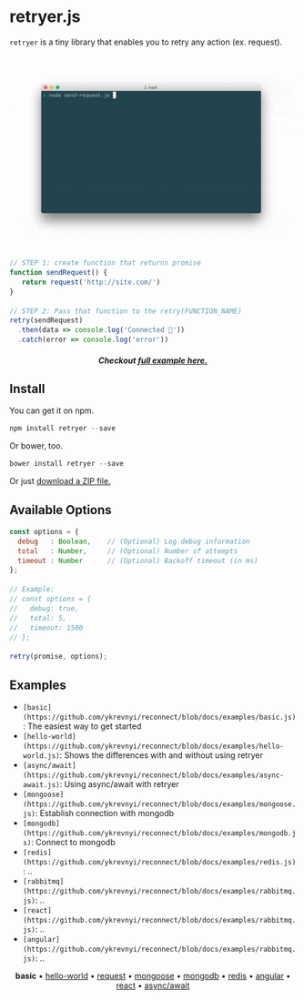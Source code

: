 # retryer.js

`retryer` is a tiny library that enables you to retry any action (ex. request).

<p align="center">
  <img src="https://github.com/ykrevnyi/reconnect/blob/docs/docs/retryer-v1.5.1.gif" alt="retryer.js intro"/>
</p>

```javascript
// STEP 1: create function that returns promise
function sendRequest() {
   return request('http://site.com/')
}

// STEP 2: Pass that function to the retry(FUNCTION_NAME)
retry(sendRequest)
  .then(data => console.log('Connected 🎉'))
  .catch(error => console.log('error'))
```

<h5 align="center">Checkout <a href="#">full example here.</a></h5>

## Install
You can get it on npm.
```javascript
npm install retryer --save
```

Or bower, too.
```javascript
bower install retryer --save
```

Or just [download a ZIP file.](https://github.com/ykrevnyi/reconnect/archive/master.zip)

## Available Options

```javascript
const options = {
  debug   : Boolean,    // (Optional) Log debug information
  total   : Number,     // (Optional) Number of attempts
  timeout : Number      // (Optional) Backoff timeout (in ms)
};

// Example:
// const options = {
//   debug: true,
//   total: 5,
//   timeout: 1500
// };

retry(promise, options);
```

## Examples

- `[basic](https://github.com/ykrevnyi/reconnect/blob/docs/examples/basic.js)`: The easiest way to get started
- `[hello-world](https://github.com/ykrevnyi/reconnect/blob/docs/examples/hello-world.js)`: Shows the differences with and without using retryer
- `[async/await](https://github.com/ykrevnyi/reconnect/blob/docs/examples/async-await.js)`: Using async/await with retryer
- `[mongoose](https://github.com/ykrevnyi/reconnect/blob/docs/examples/mongoose.js)`: Establish connection with mongodb
- `[mongodb](https://github.com/ykrevnyi/reconnect/blob/docs/examples/mongodb.js)`: Connect to mongodb
- `[redis](https://github.com/ykrevnyi/reconnect/blob/docs/examples/redis.js)`: ..
- `[rabbitmq](https://github.com/ykrevnyi/reconnect/blob/docs/examples/rabbitmq.js)`: ..
- `[react](https://github.com/ykrevnyi/reconnect/blob/docs/examples/rabbitmq.js)`: ..
- `[angular](https://github.com/ykrevnyi/reconnect/blob/docs/examples/rabbitmq.js)`: ..

<p align="center">
  <b>basic</b> &bull;
  <a href="https://github.com/ykrevnyi/reconnect/blob/docs/examples/hello-world.js">hello-world</a> &bull;
  <a href="https://github.com/ykrevnyi/reconnect/blob/docs/examples/request.js">request</a> &bull;
  <a href="https://github.com/ykrevnyi/reconnect/blob/docs/examples/mongoose.js">mongoose</a> &bull;
  <a href="https://github.com/ykrevnyi/reconnect/blob/docs/examples/mongodb.js">mongodb</a> &bull;
  <a href="https://github.com/ykrevnyi/reconnect/blob/docs/examples/redis.js">redis</a> &bull;
  <a href="https://github.com/ykrevnyi/reconnect/blob/docs/examples/angular.js">angular</a> &bull;
  <a href="https://github.com/ykrevnyi/reconnect/blob/docs/examples/react.js">react</a> &bull;
  <a href="https://github.com/ykrevnyi/reconnect/blob/docs/examples/react.js">async/await</a>
</p>
